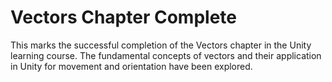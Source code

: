 # Vectors Chapter Complete

This marks the successful completion of the Vectors chapter in the Unity learning course. The fundamental concepts of vectors and their application in Unity for movement and orientation have been explored.
